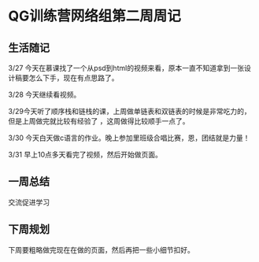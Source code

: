 # QG训练营网络组第二周周记

## 生活随记

3/27 今天在慕课找了一个从psd到html的视频来看，原本一直不知道拿到一张设计稿要怎么下手，现在有点思路了。

3/28 今天继续看视频。

3/29今天听了顺序栈和链栈的课，上周做单链表和双链表的时候是非常吃力的，但是上周做完就比较有经验了 ，这周做得比较顺手一点了。

3/30 今天白天做c语言的作业。晚上参加里班级合唱比赛，恩，团结就是力量！

3/31 早上10点多天看完了视频，然后开始做页面。

## 一周总结

交流促进学习

## 下周规划

下周要粗略做完现在在做的页面，然后再把一些小细节扣好。





